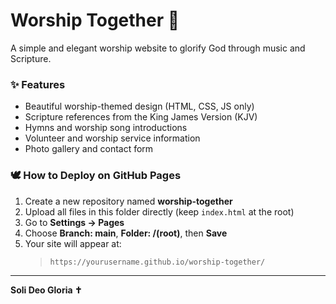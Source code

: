 # Worship Together 🌿

A simple and elegant worship website to glorify God through music and Scripture.

### ✨ Features
- Beautiful worship-themed design (HTML, CSS, JS only)
- Scripture references from the King James Version (KJV)
- Hymns and worship song introductions
- Volunteer and worship service information
- Photo gallery and contact form

### 🕊 How to Deploy on GitHub Pages
1. Create a new repository named **worship-together**
2. Upload all files in this folder directly (keep `index.html` at the root)
3. Go to **Settings → Pages**
4. Choose **Branch: main**, **Folder: /(root)**, then **Save**
5. Your site will appear at:
   > `https://yourusername.github.io/worship-together/`

---
**Soli Deo Gloria ✝️**
